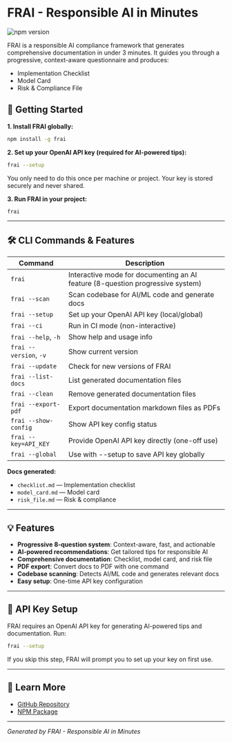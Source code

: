 # FRAI - Responsible AI in Minutes

![npm version](https://img.shields.io/npm/v/frai)

FRAI is a responsible AI compliance framework that generates comprehensive documentation in under 3 minutes. It guides you through a progressive, context-aware questionnaire and produces:
- Implementation Checklist
- Model Card
- Risk & Compliance File

## 🚀 Getting Started

**1. Install FRAI globally:**
```bash
npm install -g frai
```

**2. Set up your OpenAI API key (required for AI-powered tips):**
```bash
frai --setup
```
You only need to do this once per machine or project. Your key is stored securely and never shared.

**3. Run FRAI in your project:**
```bash
frai
```

---

## 🛠️ CLI Commands & Features

| Command                | Description |
|------------------------|-------------|
| `frai`                 | Interactive mode for documenting an AI feature (8-question progressive system) |
| `frai --scan`          | Scan codebase for AI/ML code and generate docs |
| `frai --setup`         | Set up your OpenAI API key (local/global) |
| `frai --ci`            | Run in CI mode (non-interactive) |
| `frai --help`, `-h`    | Show help and usage info |
| `frai --version`, `-v` | Show current version |
| `frai --update`        | Check for new versions of FRAI |
| `frai --list-docs`     | List generated documentation files |
| `frai --clean`         | Remove generated documentation files |
| `frai --export-pdf`    | Export documentation markdown files as PDFs |
| `frai --show-config`   | Show API key config status |
| `frai --key=API_KEY`   | Provide OpenAI API key directly (one-off use) |
| `frai --global`        | Use with --setup to save API key globally |

**Docs generated:**
- `checklist.md`      — Implementation checklist
- `model_card.md`     — Model card
- `risk_file.md`      — Risk & compliance

---

## 💡 Features
- **Progressive 8-question system**: Context-aware, fast, and actionable
- **AI-powered recommendations**: Get tailored tips for responsible AI
- **Comprehensive documentation**: Checklist, model card, and risk file
- **PDF export**: Convert docs to PDF with one command
- **Codebase scanning**: Detects AI/ML code and generates relevant docs
- **Easy setup**: One-time API key configuration

---

## 🔑 API Key Setup
FRAI requires an OpenAI API key for generating AI-powered tips and documentation. Run:
```bash
frai --setup
```
If you skip this step, FRAI will prompt you to set up your key on first use.

---

## 📖 Learn More
- [GitHub Repository](https://github.com/sebastianbuzdugan/frai)
- [NPM Package](https://www.npmjs.com/package/frai)

---

*Generated by FRAI - Responsible AI in Minutes* 